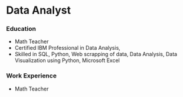 # Data Analyst

###  Education
- Math Teacher
- Certified IBM Professional in Data Analysis,
- Skilled in SQL, Python, Web scrapping of data, Data Analysis, Data Visualization using Python, Microsoft Excel

### Work Experience
- Math Teacher

